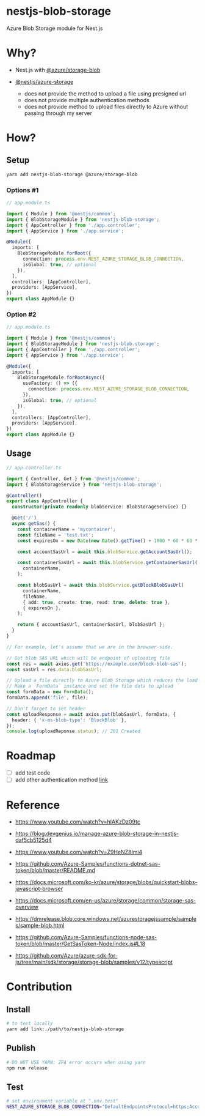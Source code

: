 # nestjs-blob-storage

Azure Blob Storage module for Nest.js

# Why?

- Nest.js with [@azure/storage-blob](https://www.npmjs.com/package/@azure/storage-blob)

- [@nestjs/azure-storage](https://www.npmjs.com/package/@nestjs/azure-storage)
  - does not provide the method to upload a file using presigned url
  - does not provide multiple authentication methods
  - does not provide method to upload files directly to Azure without passing through my server

# How?

## Setup

```sh
yarn add nestjs-blob-storage @azure/storage-blob
```

### Options #1

```ts
// app.module.ts

import { Module } from '@nestjs/common';
import { BlobStorageModule } from 'nestjs-blob-storage';
import { AppController } from './app.controller';
import { AppService } from './app.service';

@Module({
  imports: [
    BlobStorageModule.forRoot({
      connection: process.env.NEST_AZURE_STORAGE_BLOB_CONNECTION,
      isGlobal: true, // optional
    }),
  ],
  controllers: [AppController],
  providers: [AppService],
})
export class AppModule {}
```

### Option #2

```ts
// app.module.ts

import { Module } from '@nestjs/common';
import { BlobStorageModule } from 'nestjs-blob-storage';
import { AppController } from './app.controller';
import { AppService } from './app.service';

@Module({
  imports: [
    BlobStorageModule.forRootAsync({
      useFactory: () => ({
        connection: process.env.NEST_AZURE_STORAGE_BLOB_CONNECTION,
      }),
      isGlobal: true, // optional
    }),
  ],
  controllers: [AppController],
  providers: [AppService],
})
export class AppModule {}
```

## Usage

```ts
// app.controller.ts

import { Controller, Get } from '@nestjs/common';
import { BlobStorageService } from 'nestjs-blob-storage';

@Controller()
export class AppController {
  constructor(private readonly blobService: BlobStorageService) {}

  @Get('/')
  async getSas() {
    const containerName = 'mycontainer';
    const fileName = 'test.txt';
    const expiresOn = new Date(new Date().getTime() + 1000 * 60 * 60 * 24);

    const accountSasUrl = await this.blobService.getAccountSasUrl();

    const containerSasUrl = await this.blobService.getContainerSasUrl(
      containerName,
    );

    const blobSasUrl = await this.blobService.getBlockBlobSasUrl(
      containerName,
      fileName,
      { add: true, create: true, read: true, delete: true },
      { expiresOn },
    );

    return { accountSasUrl, containerSasUrl, blobSasUrl };
  }
}
```

```ts
// For example, let's assume that we are in the browser-side.

// Get blob SAS URL which will be endpoint of uploading file
const res = await axios.get('https://example.com/block-blob-sas');
const sasUrl = res.data.blobSasUrl;

// Upload a file directly to Azure Blob Storage which reduces the load on the server
// Make a `FormData` instance and set the file data to upload
const formData = new FormData();
formData.append('file', file);

// Don't forget to set header
const uploadResponse = await axios.put(blobSasUrl, formData, {
  header: { 'x-ms-blob-type': 'BlockBlob' },
});
console.log(uploadReponse.status); // 201 Created
```

# Roadmap

- [ ] add test code
- [ ] add other authentication method [link](https://github.com/Azure/azure-sdk-for-js/tree/main/sdk/storage/storage-blob/samples/v12/typescript)

# Reference

- https://www.youtube.com/watch?v=hIAKzDz09tc

- https://blog.devgenius.io/manage-azure-blob-storage-in-nestjs-daf5cb5125d4

- https://www.youtube.com/watch?v=Z9HeNZ8lmi4

- https://github.com/Azure-Samples/functions-dotnet-sas-token/blob/master/README.md

- https://docs.microsoft.com/ko-kr/azure/storage/blobs/quickstart-blobs-javascript-browser

- https://docs.microsoft.com/en-us/azure/storage/common/storage-sas-overview

- https://dmrelease.blob.core.windows.net/azurestoragejssample/samples/sample-blob.html

- https://github.com/Azure-Samples/functions-node-sas-token/blob/master/GetSasToken-Node/index.js#L18

- https://github.com/Azure/azure-sdk-for-js/tree/main/sdk/storage/storage-blob/samples/v12/typescript

# Contribution

## Install

```sh
# to test locally
yarn add link:./path/to/nestjs-blob-storage
```

## Publish

```sh
# DO NOT USE YARN: 2FA error occurs when using yarn
npm run release
```

## Test

```sh
# set environment variable at ".env.test"
NEST_AZURE_STORAGE_BLOB_CONNECTION="DefaultEndpointsProtocol=https;AccountName=<ACCOUNT_NAME>;AccountKey=<ACCOUNT_KEY>;EndpointSuffix=core.windows.net"
```
